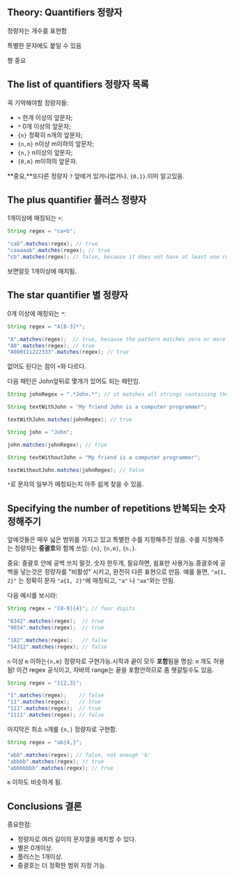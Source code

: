 ## Theory: Quantifiers 정량자

정량자는 개수를 표현함

특별한 문자에도 붙일 수 있음

짱 중요

## The list of quantifiers 정량자 목록

꼭 기억해야할 정량자들:

- `+` 한개 이상의 앞문자;
- `*` 0개 이상의 앞문자;
- `{n}` 정확히 n개의 앞문자;
- `{n,m}` n이상 m이하의 앞문자;
- `{n,}` n이상의 앞문자;
- `{0,m}` m이하의 앞문자.

**중요,**또다른 정량자 `?` 앞에거 있거나없거나.  `{0,1}`.이미 알고있음.

## The plus quantifier 플러스 정량자

1개이상에 매칭되는 `+`:

```java
String regex = "ca+b";

"cab".matches(regex); // true
"caaaaab".matches(regex); // true
"cb".matches(regex); // false, because it does not have at least one repetition of 'a'
```

보면알듯 1개이상에 매치됨.

## The star quantifier 별 정량자

0개 이상에 매칭되는 `*`:

```java
String regex = "A[0-3]*";

"A".matches(regex);  // true, because the pattern matches zero or more repetitions
"A0".matches(regex); // true
"A000111222333".matches(regex); // true
```

없어도 된다는 점이 `+`와 다르다.

다음 패턴은 John앞뒤로 몇개가 있어도 되는 패턴임.

```java
String johnRegex = ".*John.*"; // it matches all strings containing the substring "John"

String textWithJohn = "My friend John is a computer programmer";

textWithJohn.matches(johnRegex); // true

String john = "John";

john.matches(johnRegex); // true

String textWithoutJohn = "My friend is a computer programmer";

textWithoutJohn.matches(johnRegex); // false
```

`*`로 문자의 일부가 매칭되는지 아주 쉽게 찾을 수 있음.

## Specifying the number of repetitions 반복되는 숫자 정해주기

앞에것들은 매우 넓은 범위를 가지고 있고 특별한 수를 지정해주진 않음. 수를 지정해주는 정량자는 **중괄호**와 함께 쓰임: `{n}`, `{n,m}`, `{n,}`.



중요: 중괄호 안에 공백 쓰지 말것. 숫자 한두개, 필요하면, 쉼표만 사용가능.중괄호에 공백을 넣는것은 정량자를 "비활성" 시키고, 완전히 다른 표현으로 만듬. 예를 들면, `"a{1, 2}"` 는 정확히 문자 `"a{1, 2}"`에 매칭되고,  `"a"` 나 `"aa"`와는 안됨.



다음 예시를 보시라:

```java
String regex = "[0-9]{4}"; // four digits

"6342".matches(regex);  // true
"9034".matches(regex);  // true

"182".matches(regex);   // false
"54312".matches(regex); // false
```

`n` 이상 `m` 이하는`{n,m}` 정량자로 구현가능.시작과 끝이 모두 **포함**됨을 명심: `m` 개도 허용됨! 이건 regex 공식이고, 자바의 range는 끝을 포함안하므로 좀 헷갈릴수도 있음.

```java
String regex = "1{2,3}";

"1".matches(regex);    // false
"11".matches(regex);   // true
"111".matches(regex);  // true
"1111".matches(regex); // false
```

마지막은 최소 `n`개를 `{n,}` 정량자로 구현함.

```java
String regex = "ab{4,}";

"abb".matches(regex); // false, not enough 'b'
"abbbb".matches(regex); // true
"abbbbbbb".matches(regex); // true
```

 `m` 이하도 비슷하게 됨.

## Conclusions 결론

중요한점:

- 정량자로 여러 길이의 문자열을 매치할 수 있다.
- 별은 0개이상.
- 플러스는 1개이상.
- 중괄호는 더 정확한 범위 지정 가능.